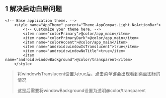 ## 1 解决启动白屏问题

```
<!-- Base application theme. -->
    <style name="AppTheme" parent="Theme.AppCompat.Light.NoActionBar">
        <!-- Customize your theme here. -->
        <item name="colorPrimary">@color/app_main</item>
        <item name="colorPrimaryDark">@color/app_main</item>
        <item name="colorAccent">@color/app_main</item>
        <item name="android:windowIsTranslucent">true</item>
        <item name="android:windowNoTitle">true</item>
        <item name="android:windowBackground">@color/transparent</item>
    </style>
```

> 将windowIsTranslucent设置为true后，点击菜单键会出现看到桌面图标的情况
>
> 这是后需要将windowBackground设置为透明@color/transparent